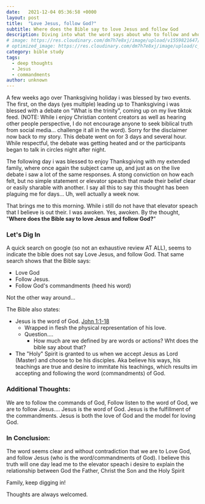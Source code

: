 ```yaml
---
date:   2021-12-04 05:36:58 +0000
layout: post
title:  "Love Jesus, follow God?"
subtitle: Where does the Bible say to love Jesus and follow God 
description: Diving into what the word says about who to follow and who to love, and what does that tell me about God the father and Jesus the son.
# image: https://res.cloudinary.com/dm7h7e8xj/image/upload/v1559821647/theme2_ylcxxz.jpg
# optimized_image: https://res.cloudinary.com/dm7h7e8xj/image/upload/c_scale,w_380/v1559821647/theme2_ylcxxz.jpg
category: bible study
tags:
  - deep thoughts
  - Jesus
  - commandments
author: unknown
---
```


A few weeks ago over Thanksgiving holiday i was blessed by two events. The first, on the days (yes multiple) leading up to Thanksgiving i was blessed with a debate on "What is the trinity", coming up on my live tiktok feed. (NOTE: While i enjoy Christian content creators as well as hearing other people perspective, I do not encourage anyone to seek biblical truth from social media... challenge it all in the word). Sorry for the disclaimer now back to my story. This debate went on for 3 days and several hour. While respectful, the debate was getting heated and or the participants began to talk in circles night after night.

The following day i was blessed to enjoy Thanksgiving with my extended family, where once again the subject came up, and just as on the live debate i saw a lot of the same responses. A stong conviction on how each felt, but no simple statement or elevator speach that made their belief clear or easily sharable with another. I say all this to say this thought has been plaguing me for days... Uh, well actually a week now. 

That brings me to this morning. While i still do not have that elevator speach that I believe is out their. I was awoken. Yes, awoken. By the thought, "**Where does the Bible say to love Jesus and follow God?**"

### Let's Dig In

A quick search on google (so not an exhaustive review AT ALL), seems to indicate the bible does not say Love Jesus, and follow God. That same search shows that the Bible says: 

- Love God 
- Follow Jesus.
- Follow God's commandments (heed his word)

Not the other way around...

The Bible also states: 

- Jesus is the word of God. [John 1:1-18](https://www.biblestudytools.com/john/1.html)
    - Wrapped in flesh the physical representation of his love.
	- Question....
		- How much are we defined by are words or actions? Wht does the bible say about that?
- The "Holy" Spirit is granted to us when we accept Jesus as Lord (Master) and choose to be his disciples. Aka believe his ways, his teachings are true and desire to immitate his teachings, which results im accepting and following the word (commandments) of God.

### Additional Thoughts:

We are to follow the commands of God, Follow listen to the word of God, we are to follow Jesus…. Jesus is the word of God. Jesus is the fulfillment of the commandments. Jesus is both the love of God and the model for loving God. 

### In Conclusion:
The word seems clear and without contradiction that we are to Love God, and follow Jesus (who is the word/commandments of God). I believe this truth will one day lead me to the elevator speach i desire to explain the relationship between God the Father, Christ the Son and the Holy Spirit  

Family, keep digging in!

Thoughts are always welcomed.


